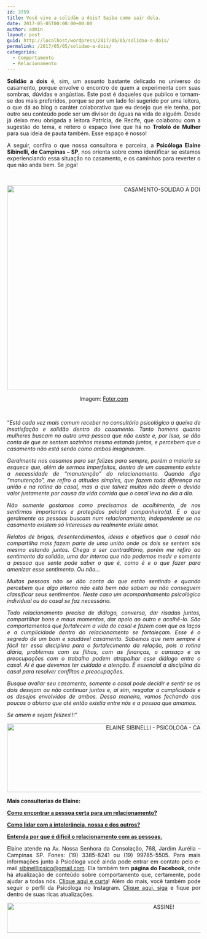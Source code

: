 ```yaml
---
id: 3759
title: Você vive a solidão a dois? Saiba como sair dela.
date: 2017-05-05T00:00:00+00:00
author: admin
layout: post
guid: http://localhost/wordpress/2017/05/05/solidao-a-dois/
permalink: /2017/05/05/solidao-a-dois/
categories:
  - Comportamento
  - Relacionamento
---
```

<p align="justify">
  <strong>Solidão a dois</strong> é, sim, um assunto bastante delicado no universo do casamento, porque envolve o encontro de quem a experimenta com suas sombras, dúvidas e angústias. Este post é daqueles que publico e tornam-se dos mais preferidos, porque se por um lado foi sugerido por uma leitora, o que dá ao blog o caráter colaborativo que eu desejo que ele tenha, por outro seu conteúdo pode ser um divisor de águas na vida de alguém. Desde já deixo meu obrigada a leitora Patrícia, de Recife, que colaborou com a sugestão do tema, e reitero o espaço livre que há no <strong>Trololó de Mulher</strong> para sua ideia de pauta também. Esse espaço é nosso!
</p>

<p align="justify">
  A seguir, confira o que nossa consultora e parceira, a <strong>Psicóloga Elaine Sibinelli, de Campinas – SP</strong>, nos orienta sobre como identificar se estamos experienciando essa situação no casamento, e os caminhos para reverter o que não anda bem. Se joga!
</p>

&nbsp;

<p align="center">
  <img class="alignnone size-full wp-image-13784" src="http://www.trololodemulher.com.br/blog/wp-content/uploads/2017/05/CASAMENTO-SOLIDAO-A-DOIS.jpg" alt="CASAMENTO-SOLIDAO A DOIS" width="800" height="533" />
</p>

<p align="center">
  Imagem: <a href="http://foter.com/re/0461ae" target="_blank">Foter.com</a>
</p>

&nbsp;

<p align="justify">
  “<em>Está cada vez mais comum receber no consultório psicológico a queixa de insatisfação e solidão dentro do casamento. Tanto homens quanto mulheres buscam no outro</em><a name="_GoBack"></a><em> uma pessoa que não existe e, por isso, se dão conta de que se sentem sozinhos mesmo estando juntos, e percebem que o casamento não está sendo como ambos imaginavam. </em>
</p>

<p align="justify">
  <em>Geralmente nos casamos para ser felizes para sempre, porém a maioria se esquece que, além de sermos imperfeitos, dentro de um casamento existe a necessidade de “manutenção” do relacionamento. Quando digo “manutenção”, me refiro a atitudes simples, que fazem toda diferença na união e na rotina do casal, mas a que talvez muitos não deem o devido valor justamente por causa da vida corrida que o casal leva no dia a dia.</em>
</p>

<p align="justify">
  <em>Não somente gostamos como precisamos de acolhimento, de nos sentirmos importantes e protegidos pelo(a) companheiro(a). É o que geralmente as pessoas buscam num relacionamento, independente se no casamento existem só interesses ou realmente existe amor. </em>
</p>

<p align="justify">
  <em>Relatos de brigas, desentendimentos, ideias e objetivos que o casal não compartilha mais fazem parte de uma união onde os dois se sentem sós mesmo estando juntos. Chega a ser contraditório, porém me refiro ao sentimento da solidão, uma dor interna que não podemos medir e somente a pessoa que sente pode saber o que é, como é e o que fazer para amenizar esse sentimento. Ou não&#8230;</em>
</p>

<p align="justify">
  <em>Muitas pessoas não se dão conta do que estão sentindo e quando percebem que algo interno não está bem não sabem ou não conseguem classificar seus sentimentos. Neste caso um acompanhamento psicológico individual ou do casal se faz necessário. </em>
</p>

<p align="justify">
  <em>Todo relacionamento precisa de diálogo, conversa, dar risadas juntos, compartilhar bons e maus momentos, dar apoio ao outro e acolhê-lo. São comportamentos que fortalecem a vida do casal e fazem com que os laços e a cumplicidade dentro do relacionamento se fortaleçam. Esse é o segredo de um bom e saudável casamento. Sabemos que nem sempre é fácil ter essa disciplina para o fortalecimento da relação, pois a rotina diária, problemas com os filhos, com as finanças, o cansaço e as preocupações com o trabalho podem atrapalhar esse diálogo entre o casal. Aí é que devemos ter cuidado e atenção. É essencial a disciplina do casal para resolver conflitos e preocupações. </em>
</p>

<p align="justify">
  <em>Busque avaliar seu casamento, somente o casal pode decidir e sentir se os dois desejam ou não continuar juntos e, aí sim, resgatar a cumplicidade e os desejos envolvidos de ambos. Dessa maneira, vamos fechando aos poucos o abismo que até então existia entre nós e a pessoa que amamos. </em>
</p>

<p align="justify">
  <em>Se amem e sejam felizes</em>!!!”
</p>

<p align="center">
  <img class="alignnone size-full wp-image-12109" src="http://www.trololodemulher.com.br/blog/wp-content/uploads/2016/03/ELAINE-SIBINELLI-PSICOLOGA-CAMPINAS.jpg" alt="ELAINE SIBINELLI - PSICOLOGA - CAMPINAS" width="800" height="179" />
</p>

<p align="justify">
  <strong>Mais consultorias de Elaine:</strong>
</p>

<p align="justify">
  <a href="http://www.trololodemulher.com.br/2016/09/16/relacionamento-2/" target="_blank"><strong>Como encontrar a pessoa certa para um relacionamento?</strong></a>
</p>

<p align="justify">
  <a href="http://www.trololodemulher.com.br/2016/08/12/intolerancia/" target="_blank"><strong>Como lidar com a intolerância, nossa e dos outros?</strong></a>
</p>

<p align="justify">
  <a href="http://www.trololodemulher.com.br/2016/05/13/relacionamento-com-as-pessoas/" target="_blank"><strong>Entenda por que é difícil o relacionamento com as pessoas.</strong></a>
</p>

<p align="justify">
  Elaine atende na Av. Nossa Senhora da Consolação, 768, Jardim Aurélia – Campinas SP. Fones: (19) 3385-8241 ou (19) 99785-5505. Para mais informações junto à Psicóloga você ainda pode entrar em contato pelo e-mail <a href="mailto:sibinelllipsico@gmail.com">sibinelllipsico@gmail.com</a>. Ela também tem <strong>página do Facebook</strong>, onde há atualização de conteúdo sobre comportamento que, certamente, pode ajudar a todas nós. <a href="https://www.facebook.com/ElaineSibinelliPsicologaClinica/timeline" target="_blank">Clique aqui e curta</a>! Além do mais, você também pode seguir o perfil da Psicóloga no Instagram. <a href="https://www.instagram.com/psicologiaxreiki/" target="_blank">Clique aqui, siga</a> e fique por dentro de suas ricas atualizações.
</p>

<p align="center">
  <a href="http://feedburner.google.com/fb/a/mailverify?uri=blogbichafemea&loc=pt_BR" target="_blank"><img class="alignnone size-full wp-image-10439" src="http://www.trololodemulher.com.br/blog/wp-content/uploads/2014/09/ASSINE.png" alt="ASSINE!" width="800" height="78" /></a>
</p>

<p align="justify">